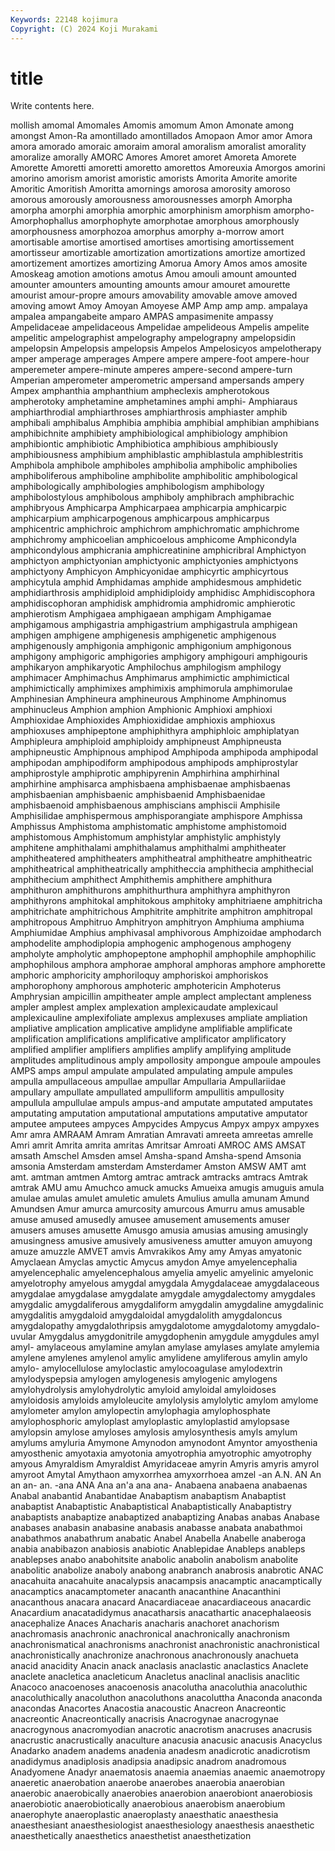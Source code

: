 ```yaml
---
Keywords: 22148 kojimura
Copyright: (C) 2024 Koji Murakami
---
```


# title

Write contents here.



mollish amomal Amomales Amomis amomum Amon Amonate among amongst
Amon-Ra amontillado amontillados Amopaon Amor amor Amora amora amorado amoraic
amoraim amoral amoralism amoralist amorality amoralize amorally AMORC Amores Amoret
amoret Amoreta Amorete Amorette Amoretti amoretti amoretto amorettos Amoreuxia Amorgos
amorini amorino amorism amorist amoristic amorists Amorita Amorite amorite Amoritic
Amoritish Amoritta amornings amorosa amorosity amoroso amorous amorously amorousness amorousnesses
amorph Amorpha amorpha amorphi amorphia amorphic amorphinism amorphism amorpho- Amorphophallus
amorphophyte amorphotae amorphous amorphously amorphousness amorphozoa amorphus amorphy a-morrow amort
amortisable amortise amortised amortises amortising amortissement amortisseur amortizable amortization amortizations
amortize amortized amortizement amortizes amortizing Amorua Amory Amos amos amosite
Amoskeag amotion amotions amotus Amou amouli amount amounted amounter amounters
amounting amounts amour amouret amourette amourist amour-propre amours amovability amovable
amove amoved amoving amowt Amoy Amoyan Amoyese AMP Amp amp
amp. ampalaya ampalea ampangabeite amparo AMPAS ampasimenite ampassy Ampelidaceae ampelidaceous
Ampelidae ampelideous Ampelis ampelite ampelitic ampelographist ampelography ampelograpny ampelopsidin ampelopsin
Ampelopsis ampelopsis Ampelos Ampelosicyos ampelotherapy amper amperage amperages Ampere ampere
ampere-foot ampere-hour amperemeter ampere-minute amperes ampere-second ampere-turn Amperian amperometer amperometric
ampersand ampersands ampery Ampex amphanthia amphanthium ampheclexis ampherotokous ampherotoky amphetamine
amphetamines amphi amphi- Amphiaraus amphiarthrodial amphiarthroses amphiarthrosis amphiaster amphib amphibali
amphibalus Amphibia amphibia amphibial amphibian amphibians amphibichnite amphibiety amphibiological amphibiology
amphibion amphibiontic amphibiotic Amphibiotica amphibious amphibiously amphibiousness amphibium amphiblastic amphiblastula
amphiblestritis Amphibola amphibole amphiboles amphibolia amphibolic amphibolies amphiboliferous amphiboline amphibolite
amphibolitic amphibological amphibologically amphibologies amphibologism amphibology amphibolostylous amphibolous amphiboly amphibrach
amphibrachic amphibryous Amphicarpa Amphicarpaea amphicarpia amphicarpic amphicarpium amphicarpogenous amphicarpous amphicarpus
amphicentric amphichroic amphichrom amphichromatic amphichrome amphichromy amphicoelian amphicoelous amphicome Amphicondyla
amphicondylous amphicrania amphicreatinine amphicribral Amphictyon amphictyon amphictyonian amphictyonic amphictyonies amphictyons
amphictyony Amphicyon Amphicyonidae amphicyrtic amphicyrtous amphicytula amphid Amphidamas amphide amphidesmous
amphidetic amphidiarthrosis amphidiploid amphidiploidy amphidisc Amphidiscophora amphidiscophoran amphidisk amphidromia amphidromic
amphierotic amphierotism Amphigaea amphigaean amphigam Amphigamae amphigamous amphigastria amphigastrium amphigastrula
amphigean amphigen amphigene amphigenesis amphigenetic amphigenous amphigenously amphigonia amphigonic amphigonium
amphigonous amphigony amphigoric amphigories amphigory amphigouri amphigouris amphikaryon amphikaryotic Amphilochus
amphilogism amphilogy amphimacer Amphimachus Amphimarus amphimictic amphimictical amphimictically amphimixes amphimixis
amphimorula amphimorulae Amphinesian Amphineura amphineurous Amphinome Amphinomus amphinucleus Amphion amphion
Amphionic Amphioxi amphioxi Amphioxidae Amphioxides Amphioxididae amphioxis amphioxus amphioxuses amphipeptone
amphiphithyra amphiphloic amphiplatyan Amphipleura amphiploid amphiploidy amphipneust Amphipneusta amphipneustic Amphipnous
amphipod Amphipoda amphipoda amphipodal amphipodan amphipodiform amphipodous amphipods amphiprostylar amphiprostyle
amphiprotic amphipyrenin Amphirhina amphirhinal amphirhine amphisarca amphisbaena amphisbaenae amphisbaenas amphisbaenian
amphisbaenic amphisbaenid Amphisbaenidae amphisbaenoid amphisbaenous amphiscians amphiscii Amphisile Amphisilidae amphispermous
amphisporangiate amphispore Amphissa Amphissus Amphistoma amphistomatic amphistome amphistomoid amphistomous Amphistomum
amphistylar amphistylic amphistyly amphitene amphithalami amphithalamus amphithalmi amphitheater amphitheatered amphitheaters
amphitheatral amphitheatre amphitheatric amphitheatrical amphitheatrically amphitheccia amphithecia amphithecial amphithecium amphithect
Amphithemis amphithere amphithura amphithuron amphithurons amphithurthura amphithyra amphithyron amphithyrons amphitokal
amphitokous amphitoky amphitriaene amphitricha amphitrichate amphitrichous Amphitrite amphitrite amphitron amphitropal
amphitropous Amphitruo Amphitryon amphitryon Amphiuma amphiuma Amphiumidae Amphius amphivasal amphivorous
Amphizoidae amphodarch amphodelite amphodiplopia amphogenic amphogenous amphogeny ampholyte ampholytic amphopeptone
amphophil amphophile amphophilic amphophilous amphora amphorae amphoral amphoras amphore amphorette
amphoric amphoricity amphoriloquy amphoriskoi amphoriskos amphorophony amphorous amphoteric amphotericin Amphoterus
Amphrysian ampicillin ampitheater ample amplect amplectant ampleness ampler amplest amplex
amplexation amplexicaudate amplexicaul amplexicauline amplexifoliate amplexus amplexuses ampliate ampliation ampliative
amplication amplicative amplidyne amplifiable amplificate amplification amplifications amplificative amplificator amplificatory
amplified amplifier amplifiers amplifies amplify amplifying amplitude amplitudes amplitudinous amply
ampollosity ampongue ampoule ampoules AMPS amps ampul ampulate ampulated ampulating
ampule ampules ampulla ampullaceous ampullae ampullar Ampullaria Ampullariidae ampullary ampullate
ampullated ampulliform ampullitis ampullosity ampullula ampullulae ampuls ampus-and amputate amputated
amputates amputating amputation amputational amputations amputative amputator amputee amputees ampyces
Ampycides Ampycus Ampyx ampyx ampyxes Amr amra AMRAAM Amram Amratian
Amravati amreeta amreetas amrelle Amri amrit Amrita amrita amritas Amritsar
Amroati AMROC AMS AMSAT amsath Amschel Amsden amsel Amsha-spand Amsha-spend
Amsonia amsonia Amsterdam amsterdam Amsterdamer Amston AMSW AMT amt amt.
amtman amtmen Amtorg amtrac amtrack amtracks amtracs Amtrak amtrak AMU
amu Amuchco amuck amucks Amueixa amugis amuguis amula amulae amulas
amulet amuletic amulets Amulius amulla amunam Amund Amundsen Amur amurca
amurcosity amurcous Amurru amus amusable amuse amused amusedly amusee amusement
amusements amuser amusers amuses amusette Amusgo amusia amusias amusing amusingly
amusingness amusive amusively amusiveness amutter amuyon amuyong amuze amuzzle AMVET
amvis Amvrakikos Amy amy Amyas amyatonic Amyclaean Amyclas amyctic Amycus
amydon Amye amyelencephalia amyelencephalic amyelencephalous amyelia amyelic amyelinic amyelonic amyelotrophy
amyelous amygdal amygdala Amygdalaceae amygdalaceous amygdalae amygdalase amygdalate amygdale amygdalectomy
amygdales amygdalic amygdaliferous amygdaliform amygdalin amygdaline amygdalinic amygdalitis amygdaloid amygdaloidal
amygdalolith amygdaloncus amygdalopathy amygdalothripsis amygdalotome amygdalotomy amygdalo-uvular Amygdalus amygdonitrile amygdophenin
amygdule amygdules amyl amyl- amylaceous amylamine amylan amylase amylases amylate
amylemia amylene amylenes amylenol amylic amylidene amyliferous amylin amylo amylo-
amylocellulose amyloclastic amylocoagulase amylodextrin amylodyspepsia amylogen amylogenesis amylogenic amylogens amylohydrolysis
amylohydrolytic amyloid amyloidal amyloidoses amyloidosis amyloids amyloleucite amylolysis amylolytic amylom
amylome amylometer amylon amylopectin amylophagia amylophosphate amylophosphoric amyloplast amyloplastic amyloplastid
amylopsase amylopsin amylose amyloses amylosis amylosynthesis amyls amylum amylums amyluria
Amymone Amynodon amynodont Amyntor amyosthenia amyosthenic amyotaxia amyotonia amyotrophia amyotrophic
amyotrophy amyous Amyraldism Amyraldist Amyridaceae amyrin Amyris amyris amyrol amyroot
Amytal Amythaon amyxorrhea amyxorrhoea amzel -an A.N. AN An an
an- an. -ana ANA Ana an'a ana ana- Anabaena anabaena
anabaenas Anabal anabantid Anabantidae Anabaptism anabaptism Anabaptist anabaptist Anabaptistic Anabaptistical
Anabaptistically Anabaptistry anabaptists anabaptize anabaptized anabaptizing Anabas anabas Anabase anabases
anabasin anabasine anabasis anabasse anabata anabathmoi anabathmos anabathrum anabatic Anabel
Anabella Anabelle anaberoga anabia anabibazon anabiosis anabiotic Anablepidae Anableps anableps
anablepses anabo anabohitsite anabolic anabolin anabolism anabolite anabolitic anabolize anaboly
anabong anabranch anabrosis anabrotic ANAC anacahuita anacahuite anacalypsis anacampsis anacamptic
anacamptically anacamptics anacamptometer anacanth anacanthine Anacanthini anacanthous anacara anacard Anacardiaceae
anacardiaceous anacardic Anacardium anacatadidymus anacatharsis anacathartic anacephalaeosis anacephalize Anaces Anacharis
anacharis anachoret anachorism anachromasis anachronic anachronical anachronically anachronism anachronismatical anachronisms
anachronist anachronistic anachronistical anachronistically anachronize anachronous anachronously anachueta anacid anacidity
Anacin anack anaclasis anaclastic anaclastics Anaclete anaclete anacletica anacleticum Anacletus
anaclinal anaclisis anaclitic Anacoco anacoenoses anacoenosis anacolutha anacoluthia anacoluthic anacoluthically
anacoluthon anacoluthons anacoluttha Anaconda anaconda anacondas Anacortes Anacostia anacoustic Anacreon
Anacreontic anacreontic Anacreontically anacrisis Anacrogynae anacrogynae anacrogynous anacromyodian anacrotic anacrotism
anacruses anacrusis anacrustic anacrustically anaculture anacusia anacusic anacusis Anacyclus Anadarko
anadem anadems anadenia anadesm anadicrotic anadicrotism anadidymus anadiplosis anadipsia anadipsic
anadrom anadromous Anadyomene Anadyr anaematosis anaemia anaemias anaemic anaemotropy anaeretic
anaerobation anaerobe anaerobes anaerobia anaerobian anaerobic anaerobically anaerobies anaerobion anaerobiont
anaerobiosis anaerobiotic anaerobiotically anaerobious anaerobism anaerobium anaerophyte anaeroplastic anaeroplasty anaesthatic
anaesthesia anaesthesiant anaesthesiologist anaesthesiology anaesthesis anaesthetic anaesthetically anaesthetics anaesthetist anaesthetization
